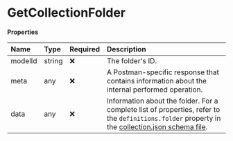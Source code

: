 # GetCollectionFolder

**Properties**

| Name    | Type   | Required | Description                                                                                                                                                                                                                   |
| :------ | :----- | :------- | :---------------------------------------------------------------------------------------------------------------------------------------------------------------------------------------------------------------------------- |
| modelId | string | ❌       | The folder's ID.                                                                                                                                                                                                              |
| meta    | any    | ❌       | A Postman-specific response that contains information about the internal performed operation.                                                                                                                                 |
| data    | any    | ❌       | Information about the folder. For a complete list of properties, refer to the `definitions.folder` property in the [collection.json schema file](https://schema.postman.com/collection/json/v1.0.0/draft-07/collection.json). |

<!-- This file was generated by liblab | https://liblab.com/ -->
